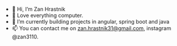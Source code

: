 - 👋 Hi, I’m Zan Hrastnik
- 👀 Love everything computer.
- 🌱 I’m currently building projects in angular, spring boot and java
- 📫 You can contact me on zan.hrastnik31@gmail.com, instagram @zan3110.
